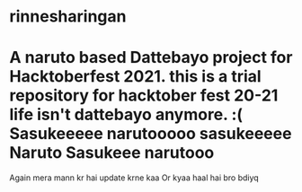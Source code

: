 # rinnesharingan
A naruto based Dattebayo project for Hacktoberfest 2021.
this is a trial repository for hacktober fest 20-21
<br/>
life isn't dattebayo anymore. :(
Sasukeeeee
narutooooo
sasukeeeee
Naruto
Sasukeee
narutooo
=======
Again mera mann kr hai update krne kaa
Or kyaa haal hai bro
bdiyq
